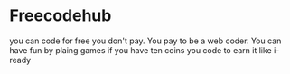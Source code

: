 # Freecodehub
you can code for free you don't pay. You pay to be a web coder. You can have fun by plaing games if you have ten coins you code to earn it like i-ready
